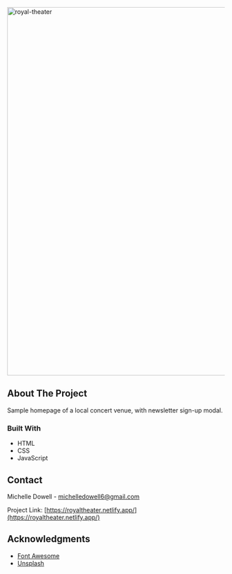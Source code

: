 <img width="850" alt="royal-theater" src="https://github.com/user-attachments/assets/7b587188-1dc0-4ffa-a2c6-2ba6f5f1d11b">

<!-- ABOUT THE PROJECT -->
## About The Project

Sample homepage of a local concert venue, with newsletter sign-up modal.

### Built With

* HTML
* CSS
* JavaScript


<!-- CONTACT -->
## Contact

Michelle Dowell - michelledowell6@gmail.com

Project Link: [https://royaltheater.netlify.app/](https://royaltheater.netlify.app/)

<!-- ACKNOWLEDGMENTS -->
## Acknowledgments

* [Font Awesome](https://fontawesome.com)
* [Unsplash](https://unsplash.com)
